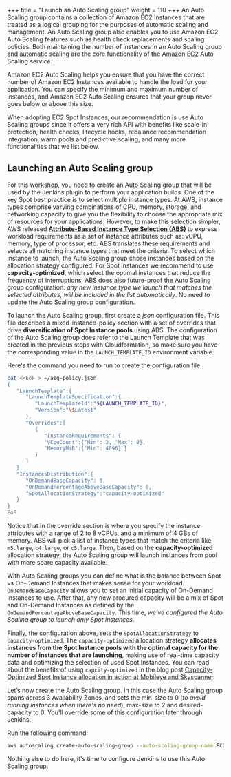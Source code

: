 +++
title = "Launch an Auto Scaling group"
weight = 110
+++
An Auto Scaling group contains a collection of Amazon EC2 Instances that are treated as a logical grouping for the purposes of automatic scaling and management. An Auto Scaling group also enables you to use Amazon EC2 Auto Scaling features such as health check replacements and scaling policies. Both maintaining the number of instances in an Auto Scaling group and automatic scaling are the core functionality of the Amazon EC2 Auto Scaling service.

Amazon EC2 Auto Scaling helps you ensure that you have the correct number of Amazon EC2 Instances available to handle the load for your application. You can specify the minimum and maximum number of instances, and Amazon EC2 Auto Scaling ensures that your group never goes below or above this size.

When adopting EC2 Spot Instances, our recommendation is use Auto Scaling groups since it offers a very rich API with benefits like scale-in protection, health checks, lifecycle hooks, rebalance recommendation integration, warm pools and predictive scaling, and many more functionalities that we list below.

## Launching an Auto Scaling group
For this workshop, you need to create an Auto Scaling group that will be used by the Jenkins plugin to perform your application builds. One of the key Spot best practice is to select multiple instance types. At AWS, instance types comprise varying combinations of CPU, memory, storage, and networking capacity to give you the flexibility to choose the appropriate mix of resources for your applications. However, to make this selection simpler, AWS released **[Attribute-Based Instance Type Selection (ABS)](https://aws.amazon.com/blogs/aws/new-attribute-based-instance-type-selection-for-ec2-auto-scaling-and-ec2-fleet/)** to express workload requirements as a set of instance attributes such as: vCPU, memory, type of processor, etc. ABS translates these requirements and selects all matching instance types that meet the criteria. To select which instance to launch, the Auto Scaling group chose instances based on the allocation strategy configured. For Spot Instances we recommend to use **capacity-optimized**, which select the optimal instances that reduce the frequency of interruptions. ABS does also future-proof the Auto Scaling group configuration: *any new instance type we launch that matches the selected attributes, will be included in the list automatically*. No need to update the Auto Scaling group configuration.

To launch the Auto Scaling group, first create a *json* configuration file. This file describes a mixed-instance-policy section with a set of overrides that drive **diversification of Spot Instance pools** using ABS. The configuration of the Auto Scaling group does refer to the Launch Template that was created in the previous steps with Cloudformation, so make sure you have the corresponding value in the `LAUNCH_TEMPLATE_ID` environment variable

Here's the command you need to run to create the configuration file:

```bash
cat <<EoF > ~/asg-policy.json
{
   "LaunchTemplate":{
      "LaunchTemplateSpecification":{
         "LaunchTemplateId":"${LAUNCH_TEMPLATE_ID}",
         "Version":"\$Latest"
      },
      "Overrides":[
         {
            "InstanceRequirements": {
            "VCpuCount":{"Min": 2, "Max": 8},
            "MemoryMiB":{"Min": 4096} }
         }
      ]
   },
   "InstancesDistribution":{
      "OnDemandBaseCapacity": 0,
      "OnDemandPercentageAboveBaseCapacity": 0,
      "SpotAllocationStrategy":"capacity-optimized"
   }
}
EoF
```

Notice that in the override section is where you specify the instance attributes with a range of 2 to 8 vCPUs, and a minimum of 4 GBs of memory. ABS will pick a list of instance types that match the criteria like `m5.large`, `c4.large`, or `c5.large`. Then, based on the **capacity-optimized** allocation strategy, the Auto Scaling group will launch instances from pool with more spare capacity available.

With Auto Scaling groups you can define what is the balance between Spot vs On-Demand Instances that makes sense for your workload. `OnDemandBaseCapacity` allows you to set an initial capacity of On-Demand Instances to use. After that, any new procured capacity will be a mix of Spot and On-Demand Instances as defined by the `OnDemandPercentageAboveBaseCapacity`. This time, *we've configured the Auto Scaling group to launch only Spot instances*.

Finally, the configuration above, sets the `SpotAllocationStrategy` to `capacity-optimized`. The `capacity-optimized` allocation strategy **allocates instances from the Spot Instance pools with the optimal capacity for the number of instances that are launching**, making use of real-time capacity data and optimizing the selection of used Spot Instances. You can read about the benefits of using `capcity-optimized` in the blog post [Capacity-Optimized Spot Instance allocation in action at Mobileye and Skyscanner](https://aws.amazon.com/blogs/aws/capacity-optimized-spot-instance-allocation-in-action-at-mobileye-and-skyscanner/).

Let’s now create the Auto Scaling group. In this case the Auto Scaling group spans across 3 Availability Zones, and sets the min-size to 0 (*to avoid running instances when there's no need*), max-size to 2 and desired-capacity to 0. You'll override some of this configuration later through Jenkins.

Run the following command:

```bash
aws autoscaling create-auto-scaling-group --auto-scaling-group-name EC2SpotJenkinsASG --min-size 0 --max-size 2 --desired-capacity 0 --vpc-zone-identifier "${PRIVATE_SUBNETS}" --mixed-instances-policy file://asg-policy.json
```

Nothing else to do here, it's time to configure Jenkins to use this Auto Scaling group.